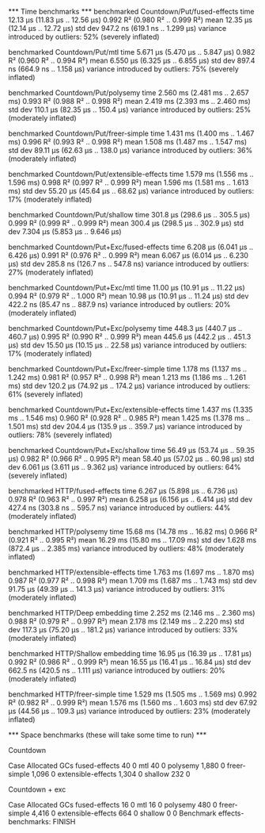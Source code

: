 *** Time benchmarks ***
benchmarked Countdown/Put/fused-effects
time                 12.13 μs   (11.83 μs .. 12.56 μs)
                     0.992 R²   (0.980 R² .. 0.999 R²)
mean                 12.35 μs   (12.14 μs .. 12.72 μs)
std dev              947.2 ns   (619.1 ns .. 1.299 μs)
variance introduced by outliers: 52% (severely inflated)

benchmarked Countdown/Put/mtl
time                 5.671 μs   (5.470 μs .. 5.847 μs)
                     0.982 R²   (0.960 R² .. 0.994 R²)
mean                 6.550 μs   (6.325 μs .. 6.855 μs)
std dev              897.4 ns   (664.9 ns .. 1.158 μs)
variance introduced by outliers: 75% (severely inflated)

benchmarked Countdown/Put/polysemy
time                 2.560 ms   (2.481 ms .. 2.657 ms)
                     0.993 R²   (0.988 R² .. 0.998 R²)
mean                 2.419 ms   (2.393 ms .. 2.460 ms)
std dev              110.1 μs   (82.35 μs .. 150.4 μs)
variance introduced by outliers: 25% (moderately inflated)

benchmarked Countdown/Put/freer-simple
time                 1.431 ms   (1.400 ms .. 1.467 ms)
                     0.996 R²   (0.993 R² .. 0.998 R²)
mean                 1.508 ms   (1.487 ms .. 1.547 ms)
std dev              89.11 μs   (62.63 μs .. 138.0 μs)
variance introduced by outliers: 36% (moderately inflated)

benchmarked Countdown/Put/extensible-effects
time                 1.579 ms   (1.556 ms .. 1.596 ms)
                     0.998 R²   (0.997 R² .. 0.999 R²)
mean                 1.596 ms   (1.581 ms .. 1.613 ms)
std dev              55.20 μs   (45.64 μs .. 68.62 μs)
variance introduced by outliers: 17% (moderately inflated)

benchmarked Countdown/Put/shallow
time                 301.8 μs   (298.6 μs .. 305.5 μs)
                     0.999 R²   (0.999 R² .. 0.999 R²)
mean                 300.4 μs   (298.5 μs .. 302.9 μs)
std dev              7.304 μs   (5.853 μs .. 9.646 μs)

benchmarked Countdown/Put+Exc/fused-effects
time                 6.208 μs   (6.041 μs .. 6.426 μs)
                     0.991 R²   (0.976 R² .. 0.999 R²)
mean                 6.067 μs   (6.014 μs .. 6.230 μs)
std dev              285.8 ns   (126.7 ns .. 547.8 ns)
variance introduced by outliers: 27% (moderately inflated)

benchmarked Countdown/Put+Exc/mtl
time                 11.00 μs   (10.91 μs .. 11.22 μs)
                     0.994 R²   (0.979 R² .. 1.000 R²)
mean                 10.98 μs   (10.91 μs .. 11.24 μs)
std dev              422.2 ns   (85.47 ns .. 887.9 ns)
variance introduced by outliers: 20% (moderately inflated)

benchmarked Countdown/Put+Exc/polysemy
time                 448.3 μs   (440.7 μs .. 460.7 μs)
                     0.995 R²   (0.990 R² .. 0.999 R²)
mean                 445.6 μs   (442.2 μs .. 451.3 μs)
std dev              15.50 μs   (10.15 μs .. 22.58 μs)
variance introduced by outliers: 17% (moderately inflated)

benchmarked Countdown/Put+Exc/freer-simple
time                 1.178 ms   (1.137 ms .. 1.242 ms)
                     0.981 R²   (0.957 R² .. 0.998 R²)
mean                 1.213 ms   (1.186 ms .. 1.261 ms)
std dev              120.2 μs   (74.92 μs .. 174.2 μs)
variance introduced by outliers: 61% (severely inflated)

benchmarked Countdown/Put+Exc/extensible-effects
time                 1.437 ms   (1.335 ms .. 1.546 ms)
                     0.960 R²   (0.928 R² .. 0.985 R²)
mean                 1.425 ms   (1.378 ms .. 1.501 ms)
std dev              204.4 μs   (135.9 μs .. 359.7 μs)
variance introduced by outliers: 78% (severely inflated)

benchmarked Countdown/Put+Exc/shallow
time                 56.49 μs   (53.74 μs .. 59.35 μs)
                     0.982 R²   (0.966 R² .. 0.995 R²)
mean                 58.40 μs   (57.02 μs .. 60.98 μs)
std dev              6.061 μs   (3.611 μs .. 9.362 μs)
variance introduced by outliers: 64% (severely inflated)

benchmarked HTTP/fused-effects
time                 6.267 μs   (5.898 μs .. 6.736 μs)
                     0.978 R²   (0.963 R² .. 0.997 R²)
mean                 6.258 μs   (6.156 μs .. 6.414 μs)
std dev              427.4 ns   (303.8 ns .. 595.7 ns)
variance introduced by outliers: 44% (moderately inflated)

benchmarked HTTP/polysemy
time                 15.68 ms   (14.78 ms .. 16.82 ms)
                     0.966 R²   (0.921 R² .. 0.995 R²)
mean                 16.29 ms   (15.80 ms .. 17.09 ms)
std dev              1.628 ms   (872.4 μs .. 2.385 ms)
variance introduced by outliers: 48% (moderately inflated)

benchmarked HTTP/extensible-effects
time                 1.763 ms   (1.697 ms .. 1.870 ms)
                     0.987 R²   (0.977 R² .. 0.998 R²)
mean                 1.709 ms   (1.687 ms .. 1.743 ms)
std dev              91.75 μs   (49.39 μs .. 141.3 μs)
variance introduced by outliers: 31% (moderately inflated)

benchmarked HTTP/Deep embedding
time                 2.252 ms   (2.146 ms .. 2.360 ms)
                     0.988 R²   (0.979 R² .. 0.997 R²)
mean                 2.178 ms   (2.149 ms .. 2.220 ms)
std dev              117.3 μs   (75.20 μs .. 181.2 μs)
variance introduced by outliers: 33% (moderately inflated)

benchmarked HTTP/Shallow embedding
time                 16.95 μs   (16.39 μs .. 17.81 μs)
                     0.992 R²   (0.986 R² .. 0.999 R²)
mean                 16.55 μs   (16.41 μs .. 16.84 μs)
std dev              662.5 ns   (420.5 ns .. 1.111 μs)
variance introduced by outliers: 20% (moderately inflated)

benchmarked HTTP/freer-simple
time                 1.529 ms   (1.505 ms .. 1.569 ms)
                     0.992 R²   (0.982 R² .. 0.999 R²)
mean                 1.576 ms   (1.560 ms .. 1.603 ms)
std dev              67.92 μs   (44.56 μs .. 109.3 μs)
variance introduced by outliers: 23% (moderately inflated)

*** Space benchmarks (these will take some time to run) ***

Countdown

  Case                Allocated  GCs
  fused-effects              40    0
  mtl                        40    0
  polysemy                1,880    0
  freer-simple            1,096    0
  extensible-effects      1,304    0
  shallow                   232    0

Countdown + exc

  Case                Allocated  GCs
  fused-effects              16    0
  mtl                        16    0
  polysemy                  480    0
  freer-simple            4,416    0
  extensible-effects        664    0
  shallow                     0    0
Benchmark effects-benchmarks: FINISH

